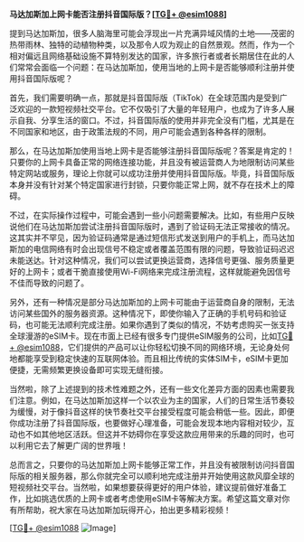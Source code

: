 **马达加斯加上网卡能否注册抖音国际版？[[TG💪+ @esim1088](https://t.me/s/esim1088)]**

提到马达加斯加，很多人脑海里可能会浮现出一片充满异域风情的土地——茂密的热带雨林、独特的动植物种类，以及那令人叹为观止的自然景观。然而，作为一个相对偏远且网络基础设施不算特别发达的国家，许多旅行者或者长期居住在此的人们常常会面临一个问题：在马达加斯加，使用当地的上网卡是否能够顺利注册并使用抖音国际版呢？

首先，我们需要明确一点，那就是抖音国际版（TikTok）在全球范围内是受到广泛欢迎的一款短视频社交平台。它不仅吸引了大量的年轻用户，也成为了许多人展示自我、分享生活的窗口。不过，抖音国际版的使用并非完全没有门槛，尤其是在不同国家和地区，由于政策法规的不同，用户可能会遇到各种各样的限制。

那么，在马达加斯加使用当地上网卡是否能够注册抖音国际版呢？答案是肯定的！只要你的上网卡具备正常的网络连接功能，并且没有被运营商人为地限制访问某些特定网站或服务，理论上你就可以成功注册并使用抖音国际版。毕竟，抖音国际版本身并没有针对某个特定国家进行封锁，只要你能正常上网，就不存在技术上的障碍。

不过，在实际操作过程中，可能会遇到一些小问题需要解决。比如，有些用户反映说他们在马达加斯加尝试注册抖音国际版时，遇到了验证码无法正常接收的情况。这其实并不罕见，因为验证码通常是通过短信形式发送到用户的手机上，而马达加斯加的电信网络有时会出现信号不稳定或者覆盖范围有限的问题，导致验证码迟迟未能送达。针对这种情况，我们可以尝试更换运营商，选择信号更强、服务质量更好的上网卡；或者干脆直接使用Wi-Fi网络来完成注册流程，这样就能避免因信号不佳而导致的问题了。

另外，还有一种情况是部分马达加斯加的上网卡可能由于运营商自身的限制，无法访问某些国外的服务器资源。这种情况下，即使你输入了正确的手机号码和验证码，也可能无法顺利完成注册。如果你遇到了类似的情况，不妨考虑购买一张支持全球漫游的eSIM卡。现在市面上已经有很多专门提供eSIM服务的公司，比如[TG💪+ @esim1088](https://t.me/s/esim1088)，它们提供的产品可以让你轻松切换不同的网络环境，无论身处何地都能享受到稳定快速的互联网体验。而且相比传统的实体SIM卡，eSIM卡更加便捷，无需频繁更换设备即可实现无缝衔接。

当然啦，除了上述提到的技术性难题之外，还有一些文化差异方面的因素也需要我们注意。例如，在马达加斯加这样一个以农业为主的国家，人们的日常生活节奏较为缓慢，对于像抖音这样的快节奏社交平台接受程度可能会稍低一些。因此，即便你成功注册了抖音国际版，也要做好心理准备，可能会发现本地内容相对较少，互动也不如其他地区活跃。但这并不妨碍你在享受这款应用带来的乐趣的同时，也可以利用它去了解更广阔的世界哦！

总而言之，只要你的马达加斯加上网卡能够正常工作，并且没有被限制访问抖音国际版的相关服务器，那么你就完全可以顺利地完成注册并开始使用这款风靡全球的短视频社交平台。当然啦，如果想要获得更好的用户体验，建议提前做好准备工作，比如挑选优质的上网卡或者考虑使用eSIM卡等解决方案。希望这篇文章对你有所帮助，祝大家在马达加斯加玩得开心，拍出更多精彩视频！

[[TG💪+ @esim1088](https://t.me/s/esim1088) ![Image](https://i.postimg.cc/4NQfJmqS/Snipaste-2025-05-13-00-14-12.png)]